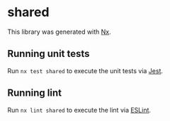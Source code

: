 # shared

This library was generated with [Nx](https://nx.dev).

## Running unit tests

Run `nx test shared` to execute the unit tests via [Jest](https://jestjs.io).

## Running lint

Run `nx lint shared` to execute the lint via [ESLint](https://eslint.org/).
